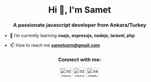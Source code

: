 <h1 align="center">Hi 👋, I'm Samet</h1>
<h3 align="center">A passionate javascript developer from Ankara/Turkey</h3>

- 🌱 I’m currently learning **vuejs, expressjs, nodejs, laravel, php**

- 📫 How to reach me **sametozrn@gmail.com**

<h3 align="center">Connect with me:</h3>
<p align="center">
<a href="https://www.instagram.com/ozrnsamet/" target="blank"><img align="center" src="https://raw.githubusercontent.com/rahuldkjain/github-profile-readme-generator/master/src/images/icons/Social/instagram.svg" alt="ozrnsamet" height="30" width="40" /></a>
<a href="https://twitter.com/ozrnsamet" target="blank"><img align="center" src="https://raw.githubusercontent.com/rahuldkjain/github-profile-readme-generator/master/src/images/icons/Social/twitter.svg" alt="ozrnsamet" height="30" width="40" /></a>
<a href="https://linkedin.com/in/samet-özeren-154337131" target="blank"><img align="center" src="https://raw.githubusercontent.com/rahuldkjain/github-profile-readme-generator/master/src/images/icons/Social/linked-in-alt.svg" alt="samet-özeren-154337131" height="30" width="40" /></a>
  
</p>
